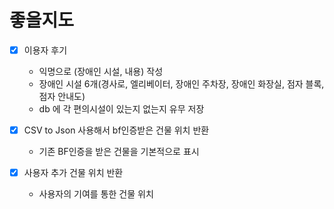 #  좋을지도
- [x] 이용자 후기
  * 익명으로 (장애인 시설, 내용) 작성
  * 장애인 시설 6개(경사로, 엘리베이터, 장애인 주차장, 장애인 화장실, 점자 블록, 점자 안내도)
  * db 에 각 편의시설이 있는지 없는지 유무 저장

- [x] CSV to Json 사용해서 bf인증받은 건물 위치 반환
  * 기존 BF인증을 받은 건물을 기본적으로 표시

- [x] 사용자 추가 건물 위치 반환
  * 사용자의 기여를 통한 건물 위치